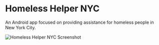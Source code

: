 Homeless Helper NYC
============
An Android app focused on providing assistance for homeless people in New York City.

![Homeless Helper NYC Screenshot](https://raw.github.com/rasmi/homeless-nyc/master/ic_launcher-web.png)


